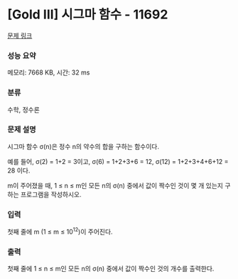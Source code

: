 # [Gold III] 시그마 함수 - 11692 

[문제 링크](https://www.acmicpc.net/problem/11692) 

### 성능 요약

메모리: 7668 KB, 시간: 32 ms

### 분류

수학, 정수론

### 문제 설명

<p>시그마 함수 σ(n)은 정수 n의 약수의 합을 구하는 함수이다.</p>

<p>예를 들어, σ(2) = 1+2 = 3이고, σ(6) = 1+2+3+6 = 12, σ(12) = 1+2+3+4+6+12 = 28 이다.</p>

<p>m이 주어졌을 때, 1 ≤ n ≤ m인 모든 n의 σ(n) 중에서 값이 짝수인 것이 몇 개 있는지 구하는 프로그램을 작성하시오.</p>

### 입력 

 <p>첫째 줄에 m (1 ≤ m ≤ 10<sup>12</sup>)이 주어진다. </p>

### 출력 

 <p>첫째 줄에 1 ≤ n ≤ m인 모든 n의 σ(n) 중에서 값이 짝수인 것의 개수를 출력한다.</p>

